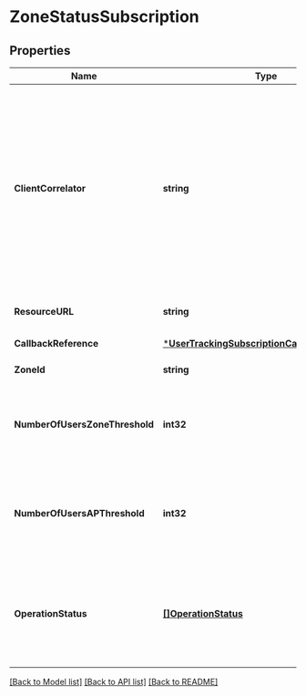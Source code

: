 # ZoneStatusSubscription

## Properties
Name | Type | Description | Notes
------------ | ------------- | ------------- | -------------
**ClientCorrelator** | **string** | Uniquely identifies this create subscription request. If there is a communication failure during the request, using the same clientCorrelator when retrying the request allows the operator to avoid creating a duplicate subscription. | [optional] [default to null]
**ResourceURL** | **string** | Self referring URL. | [optional] [default to null]
**CallbackReference** | [***UserTrackingSubscriptionCallbackReference**](UserTrackingSubscription_callbackReference.md) |  | [default to null]
**ZoneId** | **string** | Identifier of zone | [default to null]
**NumberOfUsersZoneThreshold** | **int32** | Threshold number of users in a zone which if crossed shall cause a notification. | [optional] [default to null]
**NumberOfUsersAPThreshold** | **int32** | Threshold number of users in an access point which if crossed shall cause a notification. | [optional] [default to null]
**OperationStatus** | [**[]OperationStatus**](OperationStatus.md) | List of operation status values to generate notifications for (these apply to all access points within a zone). | [optional] [default to null]

[[Back to Model list]](../README.md#documentation-for-models) [[Back to API list]](../README.md#documentation-for-api-endpoints) [[Back to README]](../README.md)


